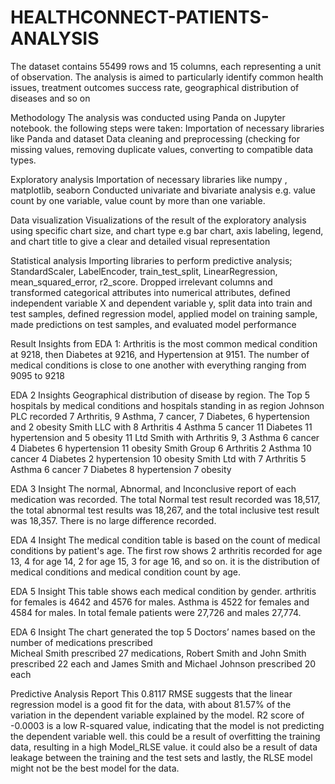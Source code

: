 # HEALTHCONNECT-PATIENTS-ANALYSIS
The dataset contains 55499 rows and 15 columns, each representing a unit of observation. The analysis is aimed to particularly identify common health issues, treatment outcomes success rate, geographical distribution of diseases and so on

Methodology
The analysis was conducted using Panda on Jupyter notebook. the following steps were taken:
Importation of necessary libraries like Panda and dataset
Data cleaning and preprocessing (checking for missing values, removing duplicate values, converting to compatible data types. 

Exploratory analysis
Importation of necessary libraries like numpy , matplotlib, seaborn
Conducted univariate and bivariate analysis e.g. value count by one variable, value count by more than one variable.


Data visualization
Visualizations of the result of the exploratory analysis using specific chart size, and chart type e.g bar chart, axis labeling, legend, and chart title to give a clear and detailed visual representation

Statistical analysis
Importing libraries to perform predictive analysis; StandardScaler, LabelEncoder, train_test_split, LinearRegression, mean_squared_error, r2_score.
Dropped irrelevant columns and transformed categorical attributes into numerical attributes, defined independent variable X and dependent variable y, split data into train and test samples, defined regression model, applied model on training sample, made predictions on test samples, and evaluated model performance

Result
Insights from EDA 1: Arthritis is the most common medical condition at 9218, then Diabetes at 9216, and Hypertension at 9151. The number of medical conditions is close to one another with everything ranging from 9095 to 9218                                        

EDA 2 Insights Geographical distribution of disease by region. The Top 5 hospitals by medical conditions and hospitals standing in as region  Johnson PLC recorded 7 Arthritis, 9 Asthma, 7 cancer, 7 Diabetes, 6 hypertension and 2 obesity Smith LLC with 8 Arthritis 4 Asthma 5 cancer 11 Diabetes 11 hypertension and 5 obesity 11 Ltd Smith with Arthritis 9, 3 Asthma 6 cancer 4 Diabetes 6 hypertension 11 obesity Smith Group 6 Arthritis 2 Asthma 10 cancer 4 Diabetes 2 hypertension 10 obesity Smith Ltd with 7 Arthritis 5 Asthma 6 cancer 7 Diabetes 8 hypertension 7 obesity

EDA 3 Insight The normal, Abnormal, and Inconclusive report of each medication was recorded. The total Normal test result recorded was 18,517, the total abnormal test results was 18,267, and the total inclusive test result was 18,357. There is no large difference recorded. 

EDA 4 Insight
The medical condition table is based on the count of medical conditions by patient's age. The first row shows 2 arthritis recorded for age 13, 4 for age 14, 2 for age 15, 3 for age 16, and so on. it is the distribution of medical conditions and medical condition count by age.                                         

EDA 5 Insight This table shows each medical condition by gender. arthritis for females is 4642 and 4576 for males. Asthma is 4522 for females and 4584 for males. In total female patients were 27,726 and males 27,774.     

EDA 6 Insight
The chart generated the top 5 Doctors’ names based on the number of medications prescribed  
Micheal Smith prescribed 27 medications, Robert Smith and John Smith prescribed 22 each and 
James Smith and Michael Johnson prescribed 20 each                                                        

Predictive Analysis Report This 0.8117 RMSE suggests that the linear regression model is a good fit for the data, with about 81.57% of the variation in the dependent variable explained by the model. R2 score of -0.0003 is a low R-squared value, indicating that the model is not predicting the dependent variable well. this could be a result of overfitting the training data, resulting in a high Model_RLSE value. it could also be a result of data leakage between the training and the test sets and lastly, the RLSE model might not be the best model for the data.

